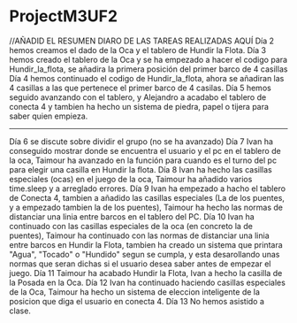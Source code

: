 # ProjectM3UF2
//AÑADID EL RESUMEN DIARO DE LAS TAREAS REALIZADAS AQUÍ
Día 2 hemos creamos el dado de la Oca y el tablero de Hundir la Flota.
Día 3 hemos creado el tablero de la Oca y se ha empezado a hacer el codigo para Hundir_la_flota, se añadira la primera posición del primer barco de 4 casillas
Día 4 hemos continuado el codigo de Hundir_la_flota, ahora se añadiran las 4 casillas a las que pertenece el primer barco de 4 casilas.
Día 5 hemos seguido avanzando con el tablero, y Alejandro a acadabo el tablero de conecta 4 y tambien ha hecho un sistema de piedra, papel o tijera para saber quien empieza.

------------------------------------------------------------------------------------------------------------------------------------------------------------------------------
Día 6 se discute sobre dividir el grupo (no se ha avanzado)
Día 7 Ivan ha conseguido mostrar donde se encuentra el usuario y el pc en el tablero de la oca, Taimour ha avanzado en la función para cuando es el turno del pc para elegir una casilla en Hundir la flota.
Día 8 Ivan ha hecho las casillas especiales (ocas) en el juego de la oca, Taimour ha añadido varios time.sleep y a arreglado errores. 
Día 9 Ivan ha empezado a hacho el tablero de Conecta 4, tambien a añadido las casillas especiales (La de los puentes, y a empezado tambien la de los puentes), Taimour ha hecho las normas de distanciar una linia entre barcos en el tablero del PC.
Día 10 Ivan ha continuado con las casillas especiales de la oca (en concreto la de puentes), Taimour ha continuado con las normas de distanciar una linia entre barcos en Hundir la Flota, tambien ha creado un sistema que printara "Agua", "Tocado" o "Hundido" segun se cumpla, y esta desarollando unas normas que seran dichas si el usuario desea saber antes de empezar el juego.
Día 11 Taimour ha acabado Hundir la Flota, Ivan a hecho la casilla de la Posada en la Oca.
Día 12 Ivan ha continuado haciendo casillas especiales de la Oca, Taimour ha hecho un sistema de eleccion inteligente de la posicion que diga el usuario en conecta 4.
Día 13 No hemos asistido a clase.
